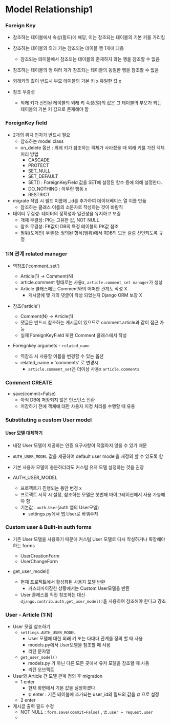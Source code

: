 # Model Relationship1



### Foreign Key

- 참조하는 테이블에서 속성(필드)에 해당, 이는 참조되는 테이블의 기본 키를 가리킴
- 참조하는 테이블의 외래 키는 참조되는 테이블 행 1개에 대응
  - 참조되는 테이블에서 참조되는 테이블의 존재하지 않는 행을 참조할 수 없음
- 참조하는 테이블의 행 여러 개가 참조되는 테이블의 동일한 행을 참조할 수 없음

- 외래키의 값이 반드시 부모 테이블의 기본 키 x 유일한 값 o
- 참조 무결성
  - 외래 키가 선언된 테이블의 외래 키 속성(열)의 값은 그 테이블의 부모가 되는 테이블의 기본 키 값으로 존재해야 함



### ForeignKey field

- 2개의 위치 인자가 반드시 필요
  - 참조하는 model class
  - on_delete 옵션 : 외래 키가 참조하는 객체가 사라졌을 때 외래 키를 가진 객체 처리 방법
    - CASCADE
    - PROTECT
    - SET_NULL
    - SET_DEFAULT
    - SET() : ForeignKeyField 값을 SET에 설정된 함수 등에 의해 설정한다.
    - DO_NOTHING : 아무런 행동 x
    - RESTRICT
- migrate 작업 시 필드 이름에 _id를 추가하여 데이터베이스 열 이름 만듦
  - 참조하는 클래스 이름의 소문자로 작성하는 것이 바람직
- 데이터 무결성: 데이터의 정확성과 일관성을 유지하고 보증
  - 개체 무결성: PK는 고유한 값, NOT NULL
  - 참조 무결성: FK값이 DB의 특정 테이블의 PK값 참조
  - 범위(도메인) 무결성: 정의된 형식(범위)에서 RDB의 모든 컬럼 선언되도록 규정



### 1:N 관계 related manager

- 역참조('comment_set')
  - Article(1) -> Comment(N)
  - article.comment 형태로는 사용x, `article.comment_set manager`가 생성
  - Article 클래스에는 Comment와의 어떠한 관계도 작성 X
    - 게시글에 몇 개의 댓글이 작성 되었는지 Django ORM 보장 X
- 참조('article')
  - Comment(N) -> Article(1)
  - 댓글은 반드시 참조하는 게시글이 있으므로 comment.article과 같이 접근 가능
  - 실제 ForeignKeyField 또한 Comment 클래스에서 작성

- Foreignkey argumets - `related_name`
  - 역참조 시 사용할 이름을 변경할 수 있는 옵션
  - related_name = 'comments' 로 변경시
    - `article.comment_set`은 더이상 사용x `article.comments`





### Comment CREATE

- save(commit=False)
  - 아직 DB에 저장되지 않은 인스턴스 반환
  - 저장하기 전에 객체에 대한 사용자 지정 처리를 수행할 때 유용



### Substituting a custom User model

#### User 모델 대체하기

- 내장 User 모델이 제공하는 인증 요구사항이 적절하지 않을 수 있기 때문
- `AUTH_USER_MODEL` 값을 제공하여 default user model을 재정의 할 수 있도록 함
- 기본 사용자 모델이 충분하더라도 커스텀 유저 모델 설정하는 것을 권장

- AUTH_USER_MODEL
  - 프로젝트가 진행되는 동안 변경 x
  - 프로젝트 시작 시 설정, 참조하는 모델은 첫번째 마이그레이션에서 사용 가능해야 함
  - 기본값 : `auth.User`(auth 앱의 User모델)
    - settings.py에서 앱.User로 바꿔주자



### Custom user & Bulit-in auth forms

- 기존 User 모델을 사용하기 때문에 커스텀 User 모델로 다시 작성하거나 확장해야 하는 forms

  - UserCreationForm
  - UserChangeForm

- get_user_model()

  - 현재 프로젝트에서 활성화된 사용자 모델 반환
    - 커스터마이징한 상황에서는 Custom User모델을 반환
  - User 클래스를 직접 참조하는 대신 `django.contrib.auth,get_user_model()`을 사용하여 참조해야 한다고 강조

  

### User - Article (1:N)

- User 모델 참조하기
  - `settings.AUTH_USER_MODEL`
    - User 모델에 대한 외래 키 또는 다대다 관계를 정의 할 때 사용
    - models.py에서 User모델을 참조할 때 사용
    - 리턴 문자열
  - `get_user_model()`
    - models.py 가 아닌 다른 모든 곳에서 유저 모델을 참조할 때 사용
    - 리턴 오브젝트
- User와 Article 간 모델 관계 정의 후 migration
  - 1 enter
    - 현재 화면에서 기본 값을 설정하겠다
    - `값` enter : 기존 테이블에 추가되는 user_id의 필드의 값을 `값` 으로 설정
  - 2 enter
- 게시글 출력 필드 수정
  - NOT NULL : `form.save(commit=False)` , `앱.user = request.user`
  - 
